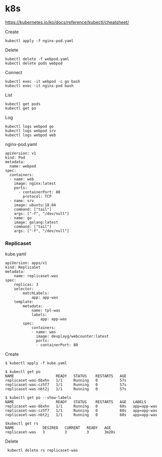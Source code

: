 # k8s  

https://kubernetes.io/ko/docs/reference/kubectl/cheatsheet/

Create

    kubectl apply -f nginx-pod.yaml

Delete

    kubectl delete -f webpod.yaml
    kubectl delete pods webpod

Connect

    kubectl exec -it webpod -c go bash
    kubectl exec -it nginx-pod bash

List

    kubectl get pods
    kubectl get po

Log

    kubectl logs webpod go
    kubectl logs webpod srv
    kubectl logs webpod web


nginx-pod.yaml

    apiVersion: v1
    kind: Pod
    metadata:
      name: webpod
    spec:
      containers:
      - name: web
        image: nginx:latest
        ports:
          - containerPort: 80
            protocol: TCP
      - name: srv
        image: ubuntu:18.04
        command: ["tail"]
        args: ["-f", "/dev/null"]
      - name: go
        image: golang:latest
        command: ["tail"]
        args: ["-f", "/dev/null"]



### Replicaset

kube.yaml
    
    apiVersion: apps/v1
    kind: ReplicaSet
    metadata:
        name: replicaset-was
    spec:
        replicas: 3
        selector:
            matchLabels:
                app: app-was
        template:
            metadata:
                name: tpl-was
                labels:
                    app: app-was
            spec:
                containers:
                - name: was
                  image: devplayg/webcounter:latest
                  ports:
                  - containerPort: 80
                  
Create

    $ kubectl apply -f kube.yaml
    
    $ kubectl get po
    NAME                   READY   STATUS    RESTARTS   AGE
    replicaset-was-6bxhn   1/1     Running   0          57s
    replicaset-was-cz5f7   1/1     Running   0          57s
    replicaset-was-nbt2j   1/1     Running   0          57s
    
    $ kubectl get po --show-labels
    NAME                   READY   STATUS    RESTARTS   AGE   LABELS
    replicaset-was-6bxhn   1/1     Running   0          60s   app=app-was
    replicaset-was-cz5f7   1/1     Running   0          60s   app=app-was
    replicaset-was-nbt2j   1/1     Running   0          60s   app=app-was
    
    $kubectl get rs
    NAME             DESIRED   CURRENT   READY   AGE
    replicaset-was   3         3         3       3m20s


Delete

     kubectl delete rs replicaset-was
